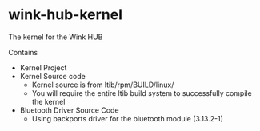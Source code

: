 wink-hub-kernel
===============

The kernel for the Wink HUB

Contains
- Kernel Project
- Kernel Source code
  - Kernel source is from ltib/rpm/BUILD/linux/
  - You will require the entire ltib build system to successfully compile the kernel
- Bluetooth Driver Source Code
  - Using backports driver for the bluetooth module (3.13.2-1)


